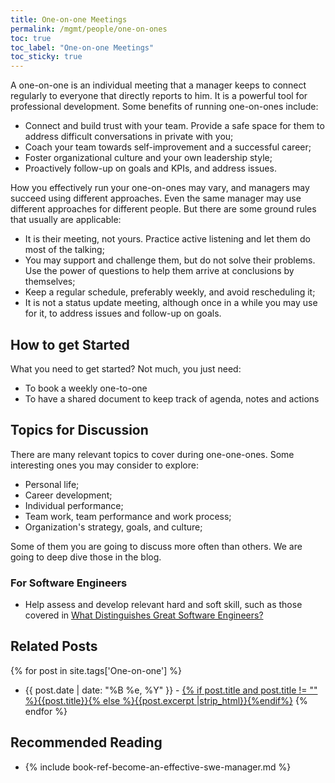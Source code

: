 ```yaml
---
title: One-on-one Meetings
permalink: /mgmt/people/one-on-ones
toc: true
toc_label: "One-on-one Meetings"
toc_sticky: true
---
```


A one-on-one is an individual meeting that a manager keeps to connect regularly to everyone that directly reports to him. It is a powerful tool for professional development. Some benefits of running one-on-ones include:

- Connect and build trust with your team. Provide a safe space for them to address difficult conversations in private with you;
- Coach your team towards self-improvement and a successful career;
- Foster organizational culture and your own leadership style;
- Proactively follow-up on goals and KPIs, and address issues.

How you effectively run your one-on-ones may vary, and managers may succeed using different approaches. Even the same manager may use different approaches for different people. But there are some ground rules that usually are applicable:

- It is their meeting, not yours. Practice active listening and let them do most of the talking;
- You may support and challenge them, but do not solve their problems. Use the power of questions to help them arrive at conclusions by themselves;
- Keep a regular schedule, preferably weekly, and avoid rescheduling it;
- It is not a status update meeting, although once in a while you may use for it, to address issues and follow-up on goals.

## How to get Started

What you need to get started? Not much, you just need:

- To book a weekly one-to-one
- To have a shared document to keep track of agenda, notes and actions

## Topics for Discussion

There are many relevant topics to cover during one-one-ones. Some interesting ones you may consider to explore:

- Personal life;
- Career development;
- Individual performance;
- Team work, team performance and work process;
- Organization's strategy, goals, and culture;

Some of them you are going to discuss more often than others. We are going to deep dive those in the blog.

### For Software Engineers

- Help assess and develop relevant hard and soft skill, such as those covered in [What Distinguishes Great Software Engineers?](/what-distinguishes-great-software-engineers)

## Related Posts

{% for post in site.tags['One-on-one'] %}
- {{ post.date | date: "%B %e, %Y" }} - <a href="{{ site.baseurl }}{{ post.url }}">{% if post.title and post.title != "" %}{{post.title}}{% else %}{{post.excerpt |strip_html}}{%endif%}</a>
{% endfor %}

## Recommended Reading

- {% include book-ref-become-an-effective-swe-manager.md %}